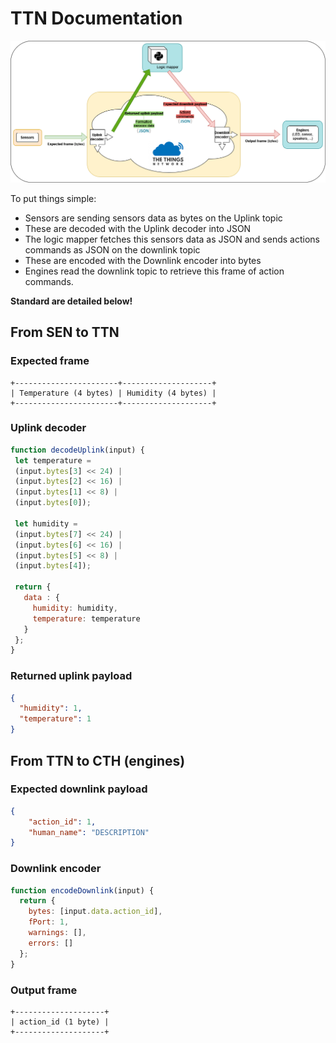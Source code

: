 # TTN Documentation

![](misc/ttn-formatting.png)

To put things simple:
- Sensors are sending sensors data as bytes on the Uplink topic
- These are decoded with the Uplink decoder into JSON
- The logic mapper fetches this sensors data as JSON and sends actions commands as JSON on the downlink topic
- These are encoded with the Downlink encoder into bytes
- Engines read the downlink topic to retrieve this frame of action commands.

__Standard are detailed below!__

## From SEN to TTN

### Expected frame

```
+-----------------------+--------------------+
| Temperature (4 bytes) | Humidity (4 bytes) |
+-----------------------+--------------------+
```

### Uplink decoder

```js
function decodeUplink(input) {
 let temperature =
 (input.bytes[3] << 24) |
 (input.bytes[2] << 16) |
 (input.bytes[1] << 8) |
 (input.bytes[0]);
 
 let humidity =
 (input.bytes[7] << 24) |
 (input.bytes[6] << 16) |
 (input.bytes[5] << 8) |
 (input.bytes[4]);
 
 return {
   data : {
     humidity: humidity,
     temperature: temperature
   }
 };
}
```

### Returned uplink payload

```json
{
  "humidity": 1,
  "temperature": 1
}
```

## From TTN to CTH (engines)

### Expected downlink payload

```json
{
    "action_id": 1,
    "human_name": "DESCRIPTION"
}
```

### Downlink encoder

```js
function encodeDownlink(input) {
  return {
    bytes: [input.data.action_id],
    fPort: 1,
    warnings: [],
    errors: []
  };
}
```

### Output frame

```
+--------------------+
| action_id (1 byte) |
+--------------------+
```

